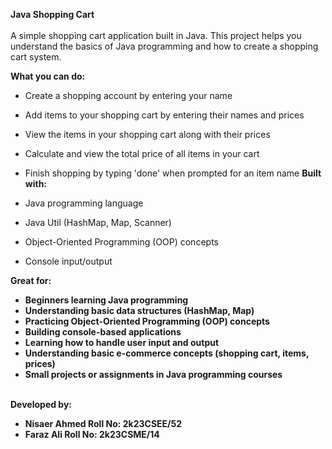 <b> Java Shopping Cart </b>   
<br>
A simple shopping cart application built in Java. This project helps you understand the basics of Java programming and how to create a shopping cart system.

<b> What you can do: </b> 

- Create a shopping account by entering your name
- Add items to your shopping cart by entering their names and prices
- View the items in your shopping cart along with their prices
- Calculate and view the total price of all items in your cart
- Finish shopping by typing 'done' when prompted for an item name
<b> Built with:</b>    

- Java programming language
- Java Util (HashMap, Map, Scanner)
- Object-Oriented Programming (OOP) concepts
- Console input/output

<b> Great for:<b/>    
- Beginners learning Java programming
- Understanding basic data structures (HashMap, Map)
- Practicing Object-Oriented Programming (OOP) concepts
- Building console-based applications
- Learning how to handle user input and output
- Understanding basic e-commerce concepts (shopping cart, items, prices)
- Small projects or assignments in Java programming courses
<br>
   <b> Developed by:</b>

- Nisaer Ahmed Roll No: 2k23CSEE/52 
- Faraz Ali Roll No: 2k23CSME/14
